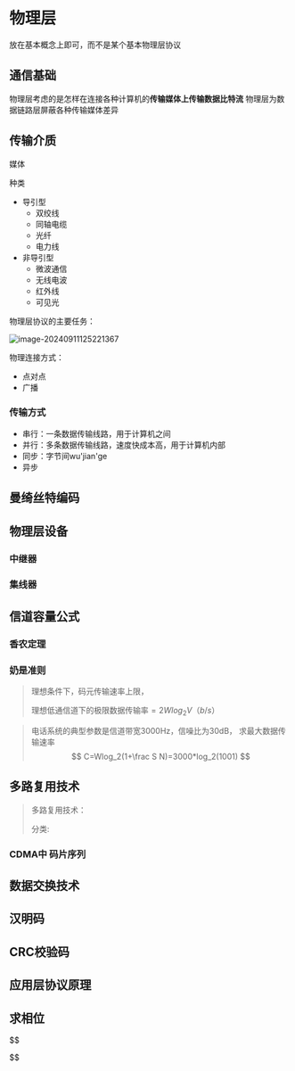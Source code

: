 # 物理层

放在基本概念上即可，而不是某个基本物理层协议

## 通信基础

物理层考虑的是怎样在连接各种计算机的**传输媒体上传输数据比特流**
物理层为数据链路层屏蔽各种传输媒体差异

## 传输介质

媒体

种类

- 导引型
    - 双绞线
    - 同轴电缆
    - 光纤
    - 电力线
- 非导引型
    - 微波通信
    - 无线电波
    - 红外线
    - 可见光   



物理层协议的主要任务：

![image-20240911125221367](./images/image-20240911125221367.png)

物理连接方式：

- 点对点
- 广播

### 传输方式

- 串行：一条数据传输线路，用于计算机之间
- 并行：多条数据传输线路，速度快成本高，用于计算机内部
- 同步：字节间wu'jian'ge
- 异步



## 曼绮丝特编码

## 物理层设备

### 中继器

### 集线器


## 信道容量公式

### 香农定理



### 奶是准则

> 理想条件下，码元传输速率上限，
>
> 理想低通信道下的极限数据传输率$=2Wlog_2V（b/s）$

> 电话系统的典型参数是信道带宽3000Hz，信噪比为30dB，
> 求最大数据传输速率
> $$
> C=Wlog_2(1+\frac S N)=3000*log_2(1001)
> $$
> 



## 多路复用技术

> 多路复用技术：
>
> 分类:

### CDMA中 码片序列

## 数据交换技术



## 汉明码

## CRC校验码

## 应用层协议原理



## 求相位

$$

$$

